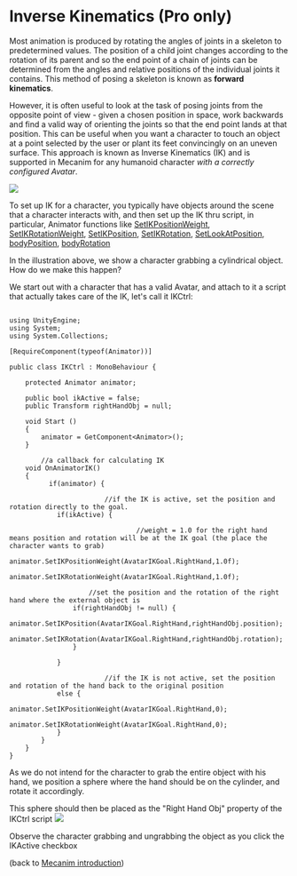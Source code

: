 Inverse Kinematics (Pro only)
=============================


Most animation is produced by rotating the angles of joints in a skeleton to predetermined values. The position of a child joint changes according to the rotation of its parent and so the end point of a chain of joints can be determined from the angles and relative positions of the individual joints it contains. This method of posing a skeleton is known as __forward kinematics__.

However, it is often useful to look at the task of posing joints from the opposite point of view - given a chosen position in space, work backwards and find a valid way of orienting the joints so that the end point lands at that position. This can be useful when you want a character to touch an object at a point selected by the user or plant its feet convincingly on an uneven surface. This approach is known as <span class=keyword>Inverse Kinematics</span> (IK) and is supported in Mecanim for any humanoid character _with a correctly configured Avatar_.

![](http://docwiki.hq.unity3d.com/uploads/Main/MecanimIKGrabbing.png)  

To set up IK for a character, you typically have objects around the scene that a character interacts with, and then set up the IK thru script, in particular, Animator functions like
[SetIKPositionWeight](scriptref:animator.setikpositionweight.html.html),
[SetIKRotationWeight](scriptref:animator.setikrotationweight.html.html),
[SetIKPosition](scriptref:animator.setikposition.html.html),
[SetIKRotation](scriptref:animator.setikrotation.html.html),
[SetLookAtPosition](scriptref:animator.setiklookatposition.html.html),
[bodyPosition](scriptref:animator-bodyposition.html.html),
[bodyRotation](scriptref:animator-bodyrotation.html.html)

In the illustration above, we show a character grabbing a cylindrical object. How do we make this happen?

We start out with a character that has a valid Avatar, and attach to it a script that actually takes care of the IK, let's call it <span class=component>IKCtrl</span>:

````

using UnityEngine;
using System;
using System.Collections;
  
[RequireComponent(typeof(Animator))]  

public class IKCtrl : MonoBehaviour {
	
	protected Animator animator;
	
	public bool ikActive = false;
	public Transform rightHandObj = null;
	
	void Start () 
	{
		animator = GetComponent<Animator>();
	}
    
        //a callback for calculating IK
	void OnAnimatorIK()
	{
	      if(animator) {

                        //if the IK is active, set the position and rotation directly to the goal. 
			if(ikActive) {

                                //weight = 1.0 for the right hand means position and rotation will be at the IK goal (the place the character wants to grab)
				animator.SetIKPositionWeight(AvatarIKGoal.RightHand,1.0f);
				animator.SetIKRotationWeight(AvatarIKGoal.RightHand,1.0f);
							
			        //set the position and the rotation of the right hand where the external object is
				if(rightHandObj != null) {
					animator.SetIKPosition(AvatarIKGoal.RightHand,rightHandObj.position);
					animator.SetIKRotation(AvatarIKGoal.RightHand,rightHandObj.rotation);
				}					
				
			}

                        //if the IK is not active, set the position and rotation of the hand back to the original position
			else {			
				animator.SetIKPositionWeight(AvatarIKGoal.RightHand,0);
				animator.SetIKRotationWeight(AvatarIKGoal.RightHand,0);				
			}
		}
	}	  
}
````

As we do not intend for the character to grab the entire object with his hand, we position a sphere where the hand should be on the cylinder, and rotate it accordingly. 

This sphere should then be placed as the "Right Hand Obj" property of the IKCtrl script
![](http://docwiki.hq.unity3d.com/uploads/Main/MecanimIKSetupInspector.png)  

Observe the character grabbing and ungrabbing the object as you click the <span class=component>IKActive</span> checkbox

(back to [Mecanim introduction](mecanimanimationsystem.html))
